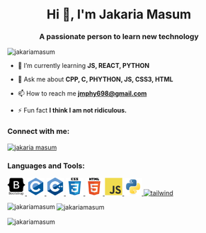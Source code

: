 <h1 align="center">Hi 👋, I'm Jakaria Masum</h1>
<h3 align="center">A passionate person to learn new technology</h3>

<p align="left"> <img src="https://komarev.com/ghpvc/?username=jakariamasum&label=Profile%20views&color=0e75b6&style=flat" alt="jakariamasum" /> </p>

- 🌱 I’m currently learning **JS, REACT, PYTHON**

- 💬 Ask me about **CPP, C, PHYTHON, JS, CSS3, HTML**

- 📫 How to reach me **jmphy698@gmail.com**

- ⚡ Fun fact **I think I am not ridiculous.**

<h3 align="left">Connect with me:</h3>
<p align="left">
<a href="https://fb.com/jakaria masum.31" target="blank"><img align="center" src="https://raw.githubusercontent.com/rahuldkjain/github-profile-readme-generator/master/src/images/icons/Social/facebook.svg" alt="jakaria masum" height="30" width="40" /></a>
</p>

<h3 align="left">Languages and Tools:</h3>
<p align="left"> <a href="https://getbootstrap.com" target="_blank" rel="noreferrer"> <img src="https://raw.githubusercontent.com/devicons/devicon/master/icons/bootstrap/bootstrap-plain-wordmark.svg" alt="bootstrap" width="40" height="40"/> </a> <a href="https://www.cprogramming.com/" target="_blank" rel="noreferrer"> <img src="https://raw.githubusercontent.com/devicons/devicon/master/icons/c/c-original.svg" alt="c" width="40" height="40"/> </a> <a href="https://www.w3schools.com/cpp/" target="_blank" rel="noreferrer"> <img src="https://raw.githubusercontent.com/devicons/devicon/master/icons/cplusplus/cplusplus-original.svg" alt="cplusplus" width="40" height="40"/> </a> <a href="https://www.w3schools.com/css/" target="_blank" rel="noreferrer"> <img src="https://raw.githubusercontent.com/devicons/devicon/master/icons/css3/css3-original-wordmark.svg" alt="css3" width="40" height="40"/> </a> <a href="https://www.w3.org/html/" target="_blank" rel="noreferrer"> <img src="https://raw.githubusercontent.com/devicons/devicon/master/icons/html5/html5-original-wordmark.svg" alt="html5" width="40" height="40"/> </a> <a href="https://developer.mozilla.org/en-US/docs/Web/JavaScript" target="_blank" rel="noreferrer"> <img src="https://raw.githubusercontent.com/devicons/devicon/master/icons/javascript/javascript-original.svg" alt="javascript" width="40" height="40"/> </a> <a href="https://www.python.org" target="_blank" rel="noreferrer"> <img src="https://raw.githubusercontent.com/devicons/devicon/master/icons/python/python-original.svg" alt="python" width="40" height="40"/> </a> <a href="https://tailwindcss.com/" target="_blank" rel="noreferrer"> <img src="https://www.vectorlogo.zone/logos/tailwindcss/tailwindcss-icon.svg" alt="tailwind" width="40" height="40"/> </a> </p>

<p><img align="left" src="https://github-readme-stats.vercel.app/api/top-langs?username=jakariamasum&show_icons=true&locale=en&layout=compact" alt="jakariamasum" /></p>

<p>&nbsp;<img align="center" src="https://github-readme-stats.vercel.app/api?username=jakariamasum&show_icons=true&locale=en" alt="jakariamasum" /></p>

<p><img align="center" src="https://github-readme-streak-stats.herokuapp.com/?user=jakariamasum&" alt="jakariamasum" /></p>
